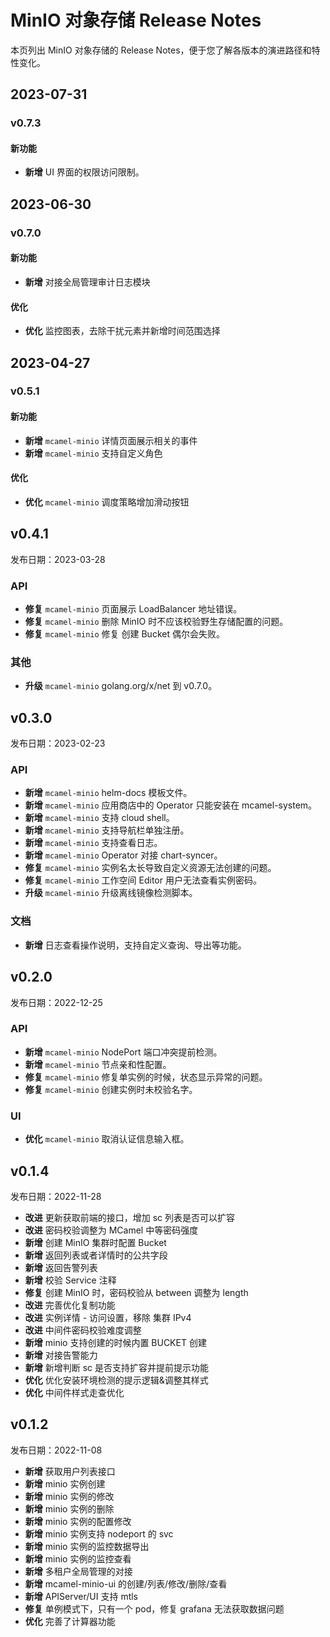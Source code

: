 # MinIO 对象存储 Release Notes

本页列出 MinIO 对象存储的 Release Notes，便于您了解各版本的演进路径和特性变化。

## 2023-07-31

### v0.7.3

#### 新功能

- **新增** UI 界面的权限访问限制。

## 2023-06-30

### v0.7.0

#### 新功能

- **新增** 对接全局管理审计日志模块

#### 优化

- **优化** 监控图表，去除干扰元素并新增时间范围选择

## 2023-04-27

### v0.5.1

#### 新功能

- **新增** `mcamel-minio` 详情页面展示相关的事件
- **新增** `mcamel-minio` 支持自定义角色

#### 优化

- **优化** `mcamel-minio` 调度策略增加滑动按钮

## v0.4.1

发布日期：2023-03-28

### API

- **修复** `mcamel-minio` 页面展示 LoadBalancer 地址错误。
- **修复** `mcamel-minio` 删除 MinIO 时不应该校验野生存储配置的问题。
- **修复** `mcamel-minio` 修复 创建 Bucket 偶尔会失败。

### 其他

- **升级** `mcamel-minio` golang.org/x/net 到 v0.7.0。

## v0.3.0

发布日期：2023-02-23

### API

- **新增** `mcamel-minio` helm-docs 模板文件。
- **新增** `mcamel-minio` 应用商店中的 Operator 只能安装在 mcamel-system。
- **新增** `mcamel-minio` 支持 cloud shell。
- **新增** `mcamel-minio` 支持导航栏单独注册。
- **新增** `mcamel-minio` 支持查看日志。
- **新增** `mcamel-minio` Operator 对接 chart-syncer。
- **修复** `mcamel-minio` 实例名太长导致自定义资源无法创建的问题。
- **修复** `mcamel-minio` 工作空间 Editor 用户无法查看实例密码。
- **升级** `mcamel-minio` 升级离线镜像检测脚本。  

### 文档

- **新增** 日志查看操作说明，支持自定义查询、导出等功能。

## v0.2.0

发布日期：2022-12-25

### API

- **新增** `mcamel-minio` NodePort 端口冲突提前检测。
- **新增** `mcamel-minio` 节点亲和性配置。
- **修复** `mcamel-minio` 修复单实例的时候，状态显示异常的问题。
- **修复** `mcamel-minio` 创建实例时未校验名字。

### UI

- **优化** `mcamel-minio` 取消认证信息输入框。

## v0.1.4

发布日期：2022-11-28

- **改进** 更新获取前端的接口，增加 sc 列表是否可以扩容
- **改进** 密码校验调整为 MCamel 中等密码强度
- **新增** 创建 MinIO 集群时配置 Bucket
- **新增** 返回列表或者详情时的公共字段
- **新增** 返回告警列表
- **新增** 校验 Service 注释
- **修复** 创建 MinIO 时，密码校验从 between 调整为 length
- **改进** 完善优化复制功能
- **改进** 实例详情 - 访问设置，移除 集群 IPv4
- **改进** 中间件密码校验难度调整
- **新增** minio 支持创建的时候内置 BUCKET 创建
- **新增** 对接告警能力
- **新增** 新增判断 sc 是否支持扩容并提前提示功能
- **优化** 优化安装环境检测的提示逻辑&调整其样式
- **优化** 中间件样式走查优化

## v0.1.2

发布日期：2022-11-08

- **新增** 获取用户列表接口
- **新增** minio 实例创建
- **新增** minio 实例的修改
- **新增** minio 实例的删除
- **新增** minio 实例的配置修改
- **新增** minio 实例支持 nodeport 的 svc
- **新增** minio 实例的监控数据导出
- **新增** minio 实例的监控查看
- **新增** 多租户全局管理的对接
- **新增** mcamel-minio-ui 的创建/列表/修改/删除/查看
- **新增** APIServer/UI 支持 mtls
- **修复** 单例模式下，只有一个 pod，修复 grafana 无法获取数据问题
- **优化** 完善了计算器功能
